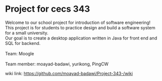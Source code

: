# Project for cecs 343
Welcome to our school project for introduction of software engineering!
This project is for students to practice design and build a software system for a small university.<br>
Our goal is to create a desktop application written in Java for front end and SQL for backend.<br><br>
Team: Moogle<br><br>
Team member: moayad-badawi, yurikong, PingCW


wiki link: https://github.com/moayad-badawi/Project-343-/wiki
